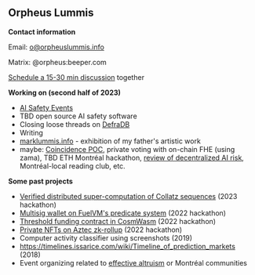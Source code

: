 ## Orpheus Lummis 

**Contact information**

Email: [o@orpheuslummis.info](mailto:orpheuslummis.info)

Matrix: @orpheus:beeper.com

[Schedule a 15-30 min discussion](https://calendly.com/orpheuslummis/discussion30min) together

**Working on (second half of 2023)**

- [AI Safety Events](https://aisafetyevents.org/)
- TBD open source AI safety software
- Closing loose threads on [DefraDB](https://github.com/sourcenetwork/defradb/)
- Writing
- [marklummis.info](https://marklummis.info) - exhibition of my father's artistic work
- maybe: [Coincidence POC](https://github.com/orpheuslummis/coincidence), private voting with on-chain FHE (using zama), TBD ETH Montréal hackathon, [review of decentralized AI risk](https://github.com/orpheuslummis/decentralized-ai-risk-review), Montréal-local reading club, etc.


**Some past projects**
- [Verified distributed super-computation of Collatz sequences](https://github.com/orpheuslummis/Collaptz) (2023 hackathon)
- [Multisig wallet on FuelVM's predicate system](https://fuel-labs.ghost.io/ethlisbon22-recap/) (2022 hackathon)
- [Threshold funding contract in CosmWasm](https://github.com/orpheuslummis/threshold-funding) (2022 hackathon)
- [Private NFTs on Aztec zk-rollup](https://ethglobal.com/showcase/dizkreet-4rvz2) (2022 hackathon)
- Computer activity classifier using screenshots (2019)
- https://timelines.issarice.com/wiki/Timeline_of_prediction_markets (2018)
- Event organizing related to [effective altruism](https://altruismeefficacequebec.org/) or Montréal communities 
